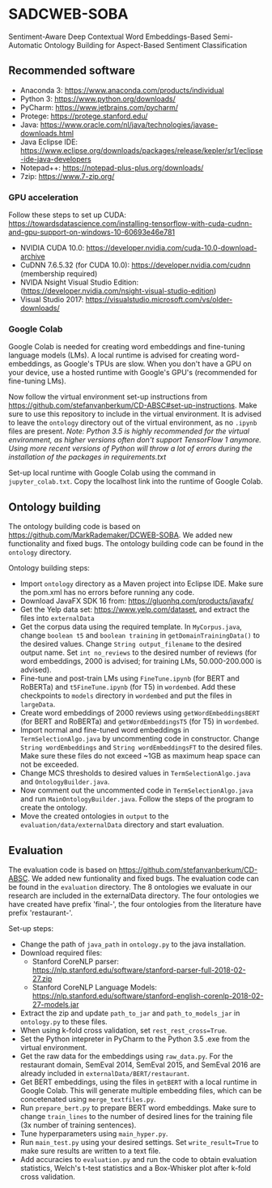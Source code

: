 # SADCWEB-SOBA
Sentiment-Aware Deep Contextual Word Embeddings-Based Semi-Automatic Ontology Building for Aspect-Based Sentiment Classification

## Recommended software
- Anaconda 3: https://www.anaconda.com/products/individual
- Python 3: https://www.python.org/downloads/
- PyCharm: https://www.jetbrains.com/pycharm/
- Protege: https://protege.stanford.edu/
- Java: https://www.oracle.com/nl/java/technologies/javase-downloads.html
- Java Eclipse IDE: https://www.eclipse.org/downloads/packages/release/kepler/sr1/eclipse-ide-java-developers
- Notepad++: https://notepad-plus-plus.org/downloads/
- 7zip: https://www.7-zip.org/

### GPU acceleration
Follow these steps to set up CUDA: https://towardsdatascience.com/installing-tensorflow-with-cuda-cudnn-and-gpu-support-on-windows-10-60693e46e781
- NVIDIA CUDA 10.0: https://developer.nvidia.com/cuda-10.0-download-archive
- CuDNN 7.6.5.32 (for CUDA 10.0): https://developer.nvidia.com/cudnn (membership required)
- NVIDA Nsight Visual Studio Edition: (https://developer.nvidia.com/nsight-visual-studio-edition)
- Visual Studio 2017: https://visualstudio.microsoft.com/vs/older-downloads/

### Google Colab
Google Colab is needed for creating word embeddings and fine-tuning language models (LMs). A local runtime is advised for creating word-embeddings, as Google's TPUs are slow. When you don't have a GPU on your device, use a hosted runtime with Google's GPU's (recommended for fine-tuning LMs).

Now follow the virtual environment set-up instructions from https://github.com/stefanvanberkum/CD-ABSC#set-up-instructions. Make sure to use this repository to include in the virtual environment. It is advised to leave the `ontology` directory out of the virtual environment, as no `.ipynb` files are present. _Note: Python 3.5 is highly recommended for the virtual environment, as higher versions often don't support TensorFlow 1 anymore. Using more recent versions of Python will throw a lot of errors during the installation of the packages in requirements.txt_

Set-up local runtime with Google Colab using the command in `jupyter_colab.txt`. Copy the localhost link into the runtime of Google Colab.

## Ontology building
The ontology building code is based on https://github.com/MarkRademaker/DCWEB-SOBA. We added new functionality and fixed bugs. The ontology building code can be found in the `ontology` directory.

Ontology building steps:
- Import `ontology` directory as a Maven project into Eclipse IDE. Make sure the pom.xml has no errors before running any code.
- Download JavaFX SDK 16 from: https://gluonhq.com/products/javafx/
- Get the Yelp data set: https://www.yelp.com/dataset, and extract the files into `externalData`
- Get the corpus data using the required template. In `MyCorpus.java`, change `boolean t5` and `boolean training` in `getDomainTrainingData()` to the desired values. Change `String output_filename` to the desired output name. Set `int no_reviews` to the desired number of reviews (for word embeddings, 2000 is advised; for training LMs, 50.000-200.000 is advised).
- Fine-tune and post-train LMs using `FineTune.ipynb` (for BERT and RoBERTa) and `t5FineTune.ipynb` (for T5) in `wordembed`. Add these checkpoints to `models` directory in `wordembed` and put the files in `largeData`.
- Create word embeddings of 2000 reviews using `getWordEmbeddingsBERT` (for BERT and RoBERTa) and `getWordEmbeddingsT5` (for T5) in `wordembed`.
- Import normal and fine-tuned word embeddings in `TermSelectionAlgo.java` by uncommenting code in constructor. Change `String wordEmbeddings` and `String wordEmbeddingsFT` to the desired files. Make sure these files do not exceed ~1GB as maximum heap space can not be exceeded. 
- Change MCS thresholds to desired values in `TermSelectionAlgo.java` and `OntologyBuilder.java`.
- Now comment out the uncommented code in `TermSelectionAlgo.java` and run `MainOntologyBuilder.java`. Follow the steps of the program to create the ontology. 
- Move the created ontologies in `output` to the `evaluation/data/externalData` directory and start evaluation.

## Evaluation
The evaluation code is based on https://github.com/stefanvanberkum/CD-ABSC. We added new funtionality and fixed bugs. The evaluation code can be found in the `evaluation` directory. The 8 ontologies we evaluate in our research are included in the externalData directory. The four ontologies we have created have prefix 'final-', the four ontologies from the literature have prefix 'restaurant-'.

Set-up steps:
- Change the path of `java_path` in `ontology.py` to the java installation.
- Download required files:
  -  Stanford CoreNLP parser: https://nlp.stanford.edu/software/stanford-parser-full-2018-02-27.zip
  -  Stanford CoreNLP Language Models: https://nlp.stanford.edu/software/stanford-english-corenlp-2018-02-27-models.jar
-  Extract the zip and update `path_to_jar` and `path_to_models_jar` in `ontology.py` to these files.
-  When using k-fold cross validation, set `rest_rest_cross=True`.
-  Set the Python intepreter in PyCharm to the Python 3.5 .exe from the virtual environment. 
-  Get the raw data for the embeddings using `raw_data.py`. For the restaurant domain, SemEval 2014, SemEval 2015, and SemEval 2016 are already included in `externalData/BERT/restaurant`.
-  Get BERT embeddings, using the files in `getBERT` with a local runtime in Google Colab. This will generate multiple embedding files, which can be concetenated using `merge_textfiles.py`.
-  Run `prepare_bert.py` to prepare BERT word embeddings. Make sure to change `train_lines` to the number of desired lines for the training file (3x number of training sentences).
-  Tune hyperparameters using `main_hyper.py`.
-  Run `main_test.py` using your desired settings. Set `write_result=True` to make sure results are written to a text file.
-  Add accuracies to `evaluation.py` and run the code to obtain evaluation statistics, Welch's t-test statistics and a Box-Whisker plot after k-fold cross validation.

